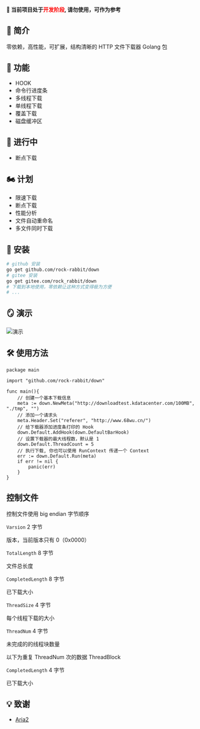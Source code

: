 **🥳 当前项目处于<font color=red>开发阶段</font>, 请勿使用，可作为参考**

## 🎤 简介

零依赖，高性能，可扩展，结构清晰的 HTTP 文件下载器 Golang 包

## 🎉 功能
- HOOK
- 命令行进度条
- 多线程下载
- 单线程下载
- 覆盖下载
- 磁盘缓冲区

## 📝 进行中
- 断点下载

## 🏍️ 计划
- 限速下载
- 断点下载
- 性能分析
- 文件自动重命名
- 多文件同时下载

## 🎊 安装
```bash
# github 安装
go get github.com/rock-rabbit/down
# gitee 安装
go get gitee.com/rock_rabbit/down
# 下载到本地使用，零依赖让这种方式变得极为方便
# ...
```
    
## 🪞 演示

![演示](https://www.68wu.cn/down/demonstration2.gif)
## 🛠 使用方法

``` golang
package main

import "github.com/rock-rabbit/down"

func main(){
	// 创建一个基本下载信息
	meta := down.NewMeta("http://downloadtest.kdatacenter.com/100MB", "./tmp", "")
	// 添加一个请求头
	meta.Header.Set("referer", "http://www.68wu.cn/")
	// 给下载器添加进度条打印的 Hook
	down.Default.AddHook(down.DefaultBarHook)
	// 设置下载器的最大线程数，默认是 1
	down.Default.ThreadCount = 5
	// 执行下载, 你也可以使用 RunContext 传递一个 Context
	err := down.Default.Run(meta)
	if err != nil {
		panic(err)
	}
}
```
## 控制文件

控制文件使用 big endian 字节顺序

`Varsion` 2 字节

版本，当前版本只有 0（0x0000）

`TotalLength` 8 字节

文件总长度

`CompletedLength` 8 字节

已下载大小

`ThreadSize` 4 字节

每个线程下载的大小

`ThreadNum` 4 字节

未完成的的线程块数量


以下为重复 ThreadNum 次的数据 ThreadBlock

`CompletedLength` 4 字节

已下载大小







## 💡 致谢

 - [Aria2](https://github.com/aria2/aria2)
